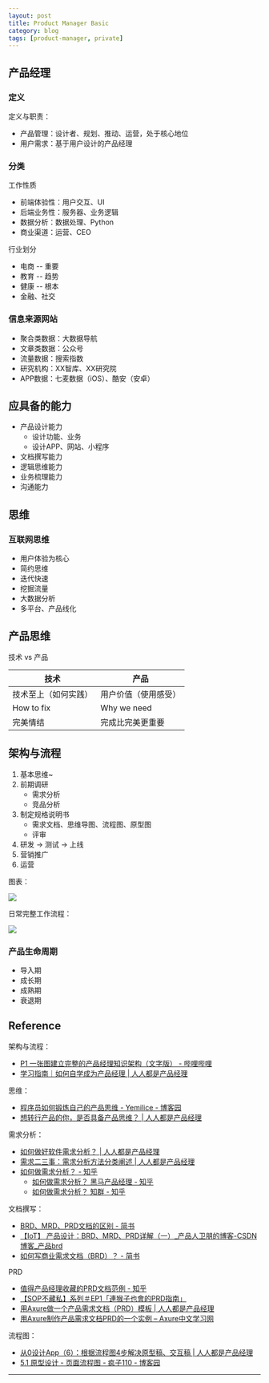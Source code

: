 ```yaml
---
layout: post
title: Product Manager Basic
category: blog
tags: [product-manager, private]
---
```


## 产品经理

### 定义

定义与职责：
- 产品管理：设计者、规划、推动、运营，处于核心地位
- 用户需求：基于用户设计的产品经理

### 分类

工作性质
- 前端体验性：用户交互、UI
- 后端业务性：服务器、业务逻辑
- 数据分析：数据处理、Python
- 商业渠道：运营、CEO

行业划分
- 电商 -- 重要
- 教育 -- 趋势
- 健康 -- 根本
- 金融、社交

### 信息来源网站

- 聚合类数据：大数据导航
- 文章类数据：公众号
- 流量数据：搜索指数
- 研究机构：XX智库、XX研究院
- APP数据：七麦数据（iOS）、酷安（安卓）

## 应具备的能力

- 产品设计能力
    - 设计功能、业务
    - 设计APP、网站、小程序
- 文档撰写能力
- 逻辑思维能力
- 业务梳理能力
- 沟通能力

## 思维

### 互联网思维

- 用户体验为核心
- 简约思维
- 迭代快速
- 挖掘流量
- 大数据分析
- 多平台、产品线化

## 产品思维

技术 vs 产品

<table style="width:100%">
    <thead>
        <tr>
            <th style="width:50%">技术</th>
            <th style="width:50%">产品</th>
        </tr>
    </thead>
    <tbody>
        <tr>
            <td>技术至上（如何实践）</td>
            <td>用户价值（使用感受）</td>
        </tr>
        <tr>
            <td>How to fix</td>
            <td>Why we need</td>
        </tr>
        <tr>
            <td>完美情结</td>
            <td>完成比完美更重要</td>
        </tr>
    </tbody>
</table>

## 架构与流程

1. 基本思维~
2. 前期调研
    - 需求分析
    - 竞品分析
3. 制定规格说明书
    - 需求文档、思维导图、流程图、原型图
    - 评审
4. 研发 → 测试 → 上线
5. 营销推广
6. 运营

图表：

![](https://hauchenglee.github.io/assets/images/course/product-manager/pm-diagram.png)

日常完整工作流程：

![](https://hauchenglee.github.io/assets/images/course/product-manager/pm-workflow.jpg)

### 产品生命周期

- 导入期
- 成长期
- 成熟期
- 衰退期

## Reference

架构与流程：
- [P1 一张图建立完整的产品经理知识架构（文字版） - 哔哩哔哩](https://www.bilibili.com/read/cv8310239)
- [学习指南｜如何自学成为产品经理 \| 人人都是产品经理](http://www.woshipm.com/pmd/892079.html)

思维：
- [程序员如何锻炼自己的产品思维 - Yemilice - 博客园](https://www.cnblogs.com/Yemilice/p/11617318.html)
- [想转行产品的你，是否具备产品思维？ \| 人人都是产品经理](http://www.woshipm.com/pmd/707299.html)

需求分析：
- [如何做好软件需求分析？ \| 人人都是产品经理](https://www.woshipm.com/pmd/4304055.html)
- [需求二三事：需求分析方法分类阐述 \| 人人都是产品经理](https://www.woshipm.com/pmd/706651.html)
- [如何做需求分析？ - 知乎](https://www.zhihu.com/question/20407032)
    - [如何做需求分析？ 黑马产品经理​ - 知乎](https://www.zhihu.com/question/20407032/answer/2794287878)
    - [如何做需求分析？ 知群​ - 知乎](https://www.zhihu.com/question/20407032/answer/2542494890)

文档撰写：
- [BRD、MRD、PRD文档的区别 - 简书](https://www.jianshu.com/p/e06076dd92f6)
- [【IoT】 产品设计：BRD、MRD、PRD详解（一）_产品人卫朋的博客-CSDN博客_产品brd](https://blog.csdn.net/liwei16611/article/details/106444789)
- [如何写商业需求文档（BRD）？ - 简书](https://www.jianshu.com/p/d6b1ac666460)

PRD
- [值得产品经理收藏的PRD文档范例 - 知乎](https://zhuanlan.zhihu.com/p/455896839)
- [【SOP不藏私】系列＃EP1「連猴子也會的PRD指南」](https://medium.com/as-a-product-designer/sop-ep01-prd-3c6d33880c34)
- [用Axure做一个产品需求文档（PRD）模板 \| 人人都是产品经理](https://www.woshipm.com/rp/3488031.html)
- [用Axure制作产品需求文档PRD的一个实例 – Axure中文学习网](https://www.axure.com.cn/2841)

流程图：
- [从0设计App（6）：根据流程图4步解决原型稿、交互稿 \| 人人都是产品经理](https://www.woshipm.com/pd/3904788.html)
- [5.1 原型设计 - 页面流程图 - 疯子110 - 博客园](https://www.cnblogs.com/telwanggs/p/10876027.html)


---